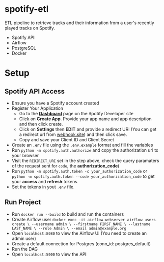 # spotify-etl
ETL pipeline to retrieve tracks and their information from a user's recently played tracks on Spotify.

- Spotify API
- Airflow
- PostgreSQL
- Docker

# Setup

## Spotify API Access

- Ensure you have a Spotify account created
- Register Your Application
    - Go to the [**Dashboard**](https://developer.spotify.com/dashboard/) page on the Spotify Developer site
    - Click on **Create App**. Provide your app name and app description and then click create.
    - Click on **Settings** then **EDIT** and provide a redirect URI (You can get a redirect url from [webhook.site](https://webhook.site)) and then click save.
    - Copy and save your Client ID and Client Secret
- Create an `.env` file using the `.env.example` format and fill the variables
- Run `python -m spotify.auth.authorize` and copy the authorization url to your browser
- Visit the `REDIRECT_URI` set in the step above, check the query paramaters of the request sent for `code`, the **authorization_code**)
- Run `python -m spotify.auth.token -c your_authorization_code` or `python -m spotify.auth.token --code your_authorization_code` to get your **access** and **refresh** tokens.
- Set the tokens in yout `.env` file.

## Run Project

- Run `docker run --build` to build and run the containers
- Create Airflow user 
`docker exec -it airflow-webserver airflow users create \
          --username admin \
          --firstname FIRST_NAME \
          --lastname LAST_NAME \
          --role Admin \
          --email admin@example.org`
- Open `localhost:8080` to view the Airflow UI (You need to create an admin user)
- Create a default connection for Postgres (conn_id: postgres_default)
- Run the DAG
- Open `localhost:5000` to view the API
